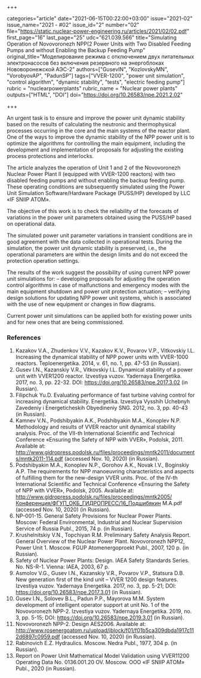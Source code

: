 +++

categories="article"
date="2021-06-15T00:22:00+03:00"
issue="2021-02"
issue_name="2021 - #02"
issue_id="2"
number="02"
file="https://static.nuclear-power-engineering.ru/articles/2021/02/02.pdf"
first_page="16"
last_page="25"
udc="621.039.566"
title="Simulating Operation of Novovoronezh NPP(2 Power Units with Two Disabled Feeding Pumps and without Enabling the Backup Feeding Pump"
original_title="Моделирование режима с отключением двух питательных электронасосов без включения резервного на энергоблоках Нововоронежской АЭС-2"
authors=["GusevIN", "KozlovskyMN", "VorobyovAP", "PadunSP"]
tags=["VVER-1200", "power unit simulation", "control algorithm", "dynamic stability", "tests", "electric feeding pump"]
rubric = "nuclearpowerplants"
rubric_name = "Nuclear power plants"
outputs=["HTML", "DOI"]
doi="https://doi.org/10.26583/npe.2021.2.02"

+++

An urgent task is to ensure and improve the power unit dynamic stability based on the results of calculating the neutronic and thermophysical processes occurring in the core and the main systems of the reactor plant. One of the ways to improve the dynamic stability of the NPP power unit is to optimize the algorithms for controlling the main equipment, including the development and implementation of proposals for adjusting the existing process protections and interlocks.

The article analyzes the operation of Unit 1 and 2 of the Novovoronezh Nuclear Power Plant II (equipped with VVER-1200 reactors) with two disabled feeding pumps and without enabling the backup feeding pump. These operating conditions are subsequently simulated using the Power Unit Simulation Software/Hardware Package (PUSS/HP) developed by LLC «IF SNIIP ATOM».

The objective of this work is to check the reliability of the forecasts of variations in the power unit parameters obtained using the PUSS/HP based on operational data.

The simulated power unit parameter variations in transient conditions are in good agreement with the data collected in operational tests. During the simulation, the power unit dynamic stability is preserved, i.e., the operational parameters are within the design limits and do not exceed the protection operation settings.

The results of the work suggest the possibility of using current NPP power unit simulations for:
– developing proposals for adjusting the operation control algorithms in case of malfunctions and emergency modes with the main equipment shutdown and power unit protection actuation;
– verifying design solutions for updating NPP power unit systems, which is associated with the use of new equipment or changes in flow diagrams.

Current power unit simulations can be applied both for existing power units and for new ones that are being commissioned.

### References

1. Kazakov V.A., Zhudenkov V.V., Kazakov K.V., Povarov V.P., Vitkovskiy I.L. Increasing the dynamical stability of NPP power units with VVER-1000 reactors. Teploenergetika. 2014, v. 61, no. 1, pp. 47-53 (in Russian).
2. Gusev I.N., Kazanskiy V.R., Vitkovskiy I.L. Dynamical stability of a power unit with VVER1200 reactor. Izvestiya vuzov. Yadernaya Energetika. 2017, no. 3, pp. 22-32. DOI: https://doi.org/10.26583/npe.2017.3.02 (in Russian).
3. Filipchuk Yu.D. Evaluating performance of fast turbine valving control for increasing dynamical stability. Energetika. Izvestiya Vysshih Uchebnyh Zavedeniy i Energeticheskih Obyedineniy SNG. 2012, no. 3, pp. 40-43 (in Russian).
4. Kamnev V.N., Podshibyakin A.K., Podshibyakin M.A., Konoplev N.P. Methodology and results of VVER reactor unit dynamical stability analysis. Proc. of the VII-th International Scientific and Technical Conference «Ensuring the Safety of NPP with VVER», Podolsk, 2011. Available at: http://www.gidropress.podolsk.ru/files/proceedings/mntk2011/documents/mntk2011-114.pdf (accessed Nov. 10, 2020) (in Russian).
5. Podshibyakin M.A., Konoplev N.P., Gorohov A.K., Novak I.V., Boginskiy A.P. The requirements for NPP manoeuvring characteristics and aspects of fulfilling them for the new-design VVER units. Proc. of the IV-th International Scientific and Technical Conference «Ensuring the Safety of NPP with VVER», Podolsk, 2005. Available at: http://www.gidropress.podolsk.ru/files/proceedings/mntk2005/Конференция/ФГУП_ОКБ_ГИДРОПРЕСС/16_Подшибякин М.А.pdf (accessed Nov. 10, 2020) (in Russian).
6. NP-001-15. General Safety Provisions for Nuclear Power Plants. Moscow: Federal Environmental, Industrial and Nuclear Supervision Service of Russia Publ., 2015, 74 p. (in Russian).
7. Krushelnitskiy V.N., Topchiyan R.M. Preliminary Safety Analysis Report. General Overview of the Nuclear Power Plant. Novovoronezh NPP12, Power Unit 1. Moscow. FGUP Atomenergoproekt Publ., 2007, 120 p. (in Russian).
8. Safety of Nuclear Power Plants: Design. IAEA Safety Standards Series. No. NS-R-1. Vienna: IAEA, 2003, 67 p.
9. Asmolov V.G., Gusev I.N., Kazanskiy V.R., Povarov V.P., Statsura D.B. New generation first of the kind unit – VVER 1200 design features. Izvestiya vuzov. Yadernaya Energetika. 2017, no. 3, pp. 5-21; DOI: https://doi.org/10.26583/npe.2017.3.01 (in Russian).
10. Gusev I.N., Solovev B.L., Padun P.P., Mayorova M.M. System development of intelligent operator support at unit No. 1 of the Novovoronezh NPP-2. Izvestiya vuzov. Yadernaya Energetika. 2019, no. 3, pp. 5-15; DOI: https://doi.org/10.26583/npe.2019.3.01 (in Russian).
11. Novovoronezh NPP-2. Design AES2006. Available at: http://www.rosenergoatom.ru/upload/iblock/f01/f01b5ca309dbda1917c112d6897c0959.pdf (accessed Nov. 10, 2020) (in Russian).
12. Rabinovich E.Z. Hydraulics. Moscow. Nedra Publ., 1977, 304 p. (in Russian).
13. Report on Power Unit Mathematical Model Validation using VVER11200 Operating Data No. 0136.001.20 OV. Moscow. OOO «IF SNIIP ATOM» Publ., 2020 (in Russian).